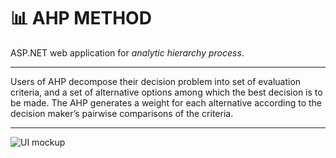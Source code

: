 # :bar_chart: **AHP METHOD**

ASP.NET web application for *analytic hierarchy process*.

---
Users of AHP decompose their decision problem into set of evaluation criteria, and a set of alternative options among which the best decision is to be made.
The AHP generates a weight for each alternative according to the decision maker’s pairwise comparisons of the criteria.

---

![UI mockup](https://github.com/ltatarev/screenshots/blob/master/01.png?raw=true)
